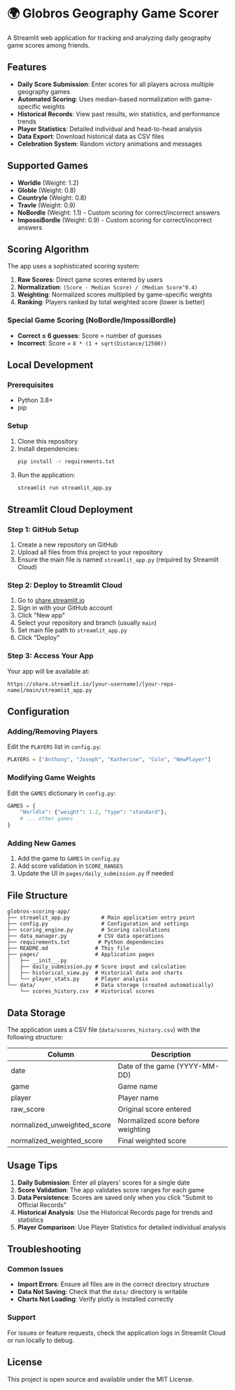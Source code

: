 # 🌍 Globros Geography Game Scorer

A Streamlit web application for tracking and analyzing daily geography game scores among friends.

## Features

- **Daily Score Submission**: Enter scores for all players across multiple geography games
- **Automated Scoring**: Uses median-based normalization with game-specific weights
- **Historical Records**: View past results, win statistics, and performance trends
- **Player Statistics**: Detailed individual and head-to-head analysis
- **Data Export**: Download historical data as CSV files
- **Celebration System**: Random victory animations and messages

## Supported Games

- **Worldle** (Weight: 1.2)
- **Globle** (Weight: 0.8)
- **Countryle** (Weight: 0.8)
- **Travle** (Weight: 0.9)
- **NoBordle** (Weight: 1.1) - Custom scoring for correct/incorrect answers
- **ImpossiBordle** (Weight: 0.9) - Custom scoring for correct/incorrect answers

## Scoring Algorithm

The app uses a sophisticated scoring system:

1. **Raw Scores**: Direct game scores entered by users
2. **Normalization**: `(Score - Median Score) / (Median Score^0.4)`
3. **Weighting**: Normalized scores multiplied by game-specific weights
4. **Ranking**: Players ranked by total weighted score (lower is better)

### Special Game Scoring (NoBordle/ImpossiBordle)
- **Correct ≤ 6 guesses**: Score = number of guesses
- **Incorrect**: Score = `8 * (1 + sqrt(Distance/12500))`

## Local Development

### Prerequisites
- Python 3.8+
- pip

### Setup
1. Clone this repository
2. Install dependencies:
   ```bash
   pip install -r requirements.txt
   ```
3. Run the application:
   ```bash
   streamlit run streamlit_app.py
   ```

## Streamlit Cloud Deployment

### Step 1: GitHub Setup
1. Create a new repository on GitHub
2. Upload all files from this project to your repository
3. Ensure the main file is named `streamlit_app.py` (required by Streamlit Cloud)

### Step 2: Deploy to Streamlit Cloud
1. Go to [share.streamlit.io](https://share.streamlit.io)
2. Sign in with your GitHub account
3. Click "New app"
4. Select your repository and branch (usually `main`)
5. Set main file path to `streamlit_app.py`
6. Click "Deploy"

### Step 3: Access Your App
Your app will be available at:
```
https://share.streamlit.io/[your-username]/[your-repo-name]/main/streamlit_app.py
```

## Configuration

### Adding/Removing Players
Edit the `PLAYERS` list in `config.py`:
```python
PLAYERS = ["Anthony", "Joseph", "Katherine", "Cole", "NewPlayer"]
```

### Modifying Game Weights
Edit the `GAMES` dictionary in `config.py`:
```python
GAMES = {
    "Worldle": {"weight": 1.2, "type": "standard"},
    # ... other games
}
```

### Adding New Games
1. Add the game to `GAMES` in `config.py`
2. Add score validation in `SCORE_RANGES`
3. Update the UI in `pages/daily_submission.py` if needed

## File Structure

```
globros-scoring-app/
├── streamlit_app.py          # Main application entry point
├── config.py                 # Configuration and settings
├── scoring_engine.py         # Scoring calculations
├── data_manager.py          # CSV data operations
├── requirements.txt         # Python dependencies
├── README.md               # This file
├── pages/                  # Application pages
│   ├── __init__.py
│   ├── daily_submission.py # Score input and calculation
│   ├── historical_view.py  # Historical data and charts
│   └── player_stats.py     # Player analysis
└── data/                   # Data storage (created automatically)
    └── scores_history.csv  # Historical scores
```

## Data Storage

The application uses a CSV file (`data/scores_history.csv`) with the following structure:

| Column | Description |
|--------|-------------|
| date | Date of the game (YYYY-MM-DD) |
| game | Game name |
| player | Player name |
| raw_score | Original score entered |
| normalized_unweighted_score | Normalized score before weighting |
| normalized_weighted_score | Final weighted score |

## Usage Tips

1. **Daily Submission**: Enter all players' scores for a single date
2. **Score Validation**: The app validates score ranges for each game
3. **Data Persistence**: Scores are saved only when you click "Submit to Official Records"
4. **Historical Analysis**: Use the Historical Records page for trends and statistics
5. **Player Comparison**: Use Player Statistics for detailed individual analysis

## Troubleshooting

### Common Issues
- **Import Errors**: Ensure all files are in the correct directory structure
- **Data Not Saving**: Check that the `data/` directory is writable
- **Charts Not Loading**: Verify plotly is installed correctly

### Support
For issues or feature requests, check the application logs in Streamlit Cloud or run locally to debug.

## License

This project is open source and available under the MIT License.
